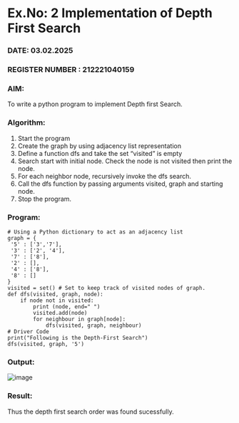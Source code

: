 # Ex.No: 2  Implementation of Depth First Search
### DATE: 03.02.2025                                                                    
### REGISTER NUMBER :  212221040159
### AIM: 
To write a python program to implement Depth first Search. 
### Algorithm:
1. Start the program
2. Create the graph by using adjacency list representation
3. Define a function dfs and take the set “visited” is empty 
4. Search start with initial node. Check the node is not visited then print the node.
5. For each neighbor node, recursively invoke the dfs search.
6. Call the dfs function by passing arguments visited, graph and starting node.
7. Stop the program.
### Program:
```
# Using a Python dictionary to act as an adjacency list
graph = {
 '5' : ['3','7'],
 '3' : ['2', '4'],
 '7' : ['8'],
 '2' : [],
 '4' : ['8'],
 '8' : []
}
visited = set() # Set to keep track of visited nodes of graph.
def dfs(visited, graph, node):
    if node not in visited:
        print (node, end=" ")
        visited.add(node)
        for neighbour in graph[node]:
            dfs(visited, graph, neighbour)
# Driver Code
print("Following is the Depth-First Search")
dfs(visited, graph, '5') 
```










### Output:
![image](https://github.com/user-attachments/assets/b3a3b2be-528e-4715-830f-92bd8a752f17)



### Result:
Thus the depth first search order was found sucessfully.
